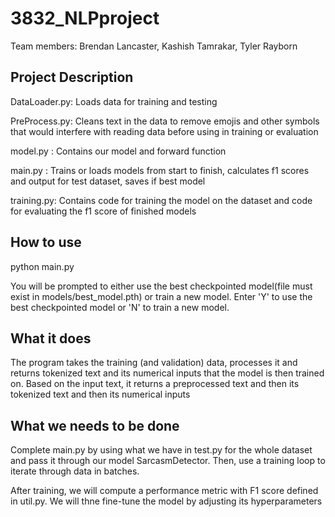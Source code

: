 # 3832_NLPproject

Team members: Brendan Lancaster, Kashish Tamrakar, Tyler Rayborn

## Project Description

DataLoader.py: Loads data for training and testing

PreProcess.py: Cleans text in the data to remove emojis and other symbols that would interfere with reading data before using in training or evaluation

model.py : Contains our model and forward function

main.py : Trains or loads models from start to finish, calculates f1 scores and output for test dataset, saves if best model

training.py: Contains code for training the model on the dataset and code for evaluating the f1 score of finished models

## How to use

python main.py

You will be prompted to either use the best checkpointed model(file must exist in models/best_model.pth) or train a new model. Enter 'Y' to use the best checkpointed model or 'N' to train a new model.

## What it does

The program takes the training (and validation) data, processes it and returns tokenized text and its numerical inputs that the model is then trained on. 
Based on the input text, it returns a preprocessed text and then its tokenized text and then its numerical inputs

## What we needs to be done 

Complete main.py by using what we have in test.py for the whole dataset and pass it through our model SarcasmDetector. Then, use a training loop to iterate through data in batches. 

After training, we will compute a performance metric with F1 score defined in util.py. We will thne fine-tune the model by adjusting its hyperparameters
